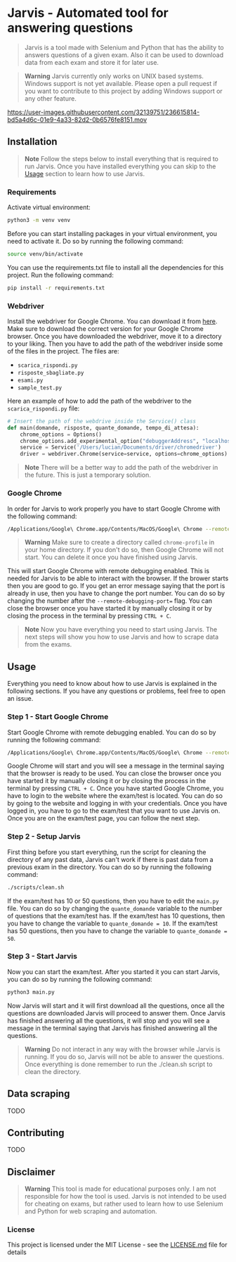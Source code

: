 # Jarvis - Automated tool for answering questions
> Jarvis is a tool made with Selenium and Python that has the ability to answers questions of a given exam. Also it can be used to download data from each exam and store it for later use.

> **Warning**
> Jarvis currently only works on UNIX based systems. Windows support is not yet available. Please open a pull request if you want to contribute to this project by adding Windows support or any other feature. 

https://user-images.githubusercontent.com/32139751/236615814-bd5a4d6c-01e9-4a33-82d2-0b6576fe8151.mov

## Installation 
> **Note**
> Follow the steps below to install everything that is required to run Jarvis. Once you have installed everything you can skip to the [Usage](#usage) section to learn how to use Jarvis.

### Requirements

Activate virtual environment:
```bash
python3 -m venv venv
```
Before you can start installing packages in your virtual environment, you need to activate it. Do so by running the following command:
```bash
source venv/bin/activate
```
You can use the requirements.txt file to install all the dependencies for this project. Run the following command:
```bash
pip install -r requirements.txt
```

### Webdriver
Install the webdriver for Google Chrome. You can download it from [here](https://chromedriver.chromium.org/downloads). Make sure to download the correct version for your Google Chrome browser. Once you have downloaded the webdriver, move it to a directory to your liking. Then you have to add the path of the webdriver inside some of the files in the project. The files are:
- `scarica_rispondi.py`
- `risposte_sbagliate.py`
- `esami.py`
- `sample_test.py`

Here an example of how to add the path of the webdriver to the `scarica_rispondi.py` file:
```python   
# Insert the path of the webdrive inside the Service() class
def main(domande, risposte, quante_domande, tempo_di_attesa):
    chrome_options = Options()
    chrome_options.add_experimental_option("debuggerAddress", "localhost:8989")
    service = Service('/Users/lucian/Documents/driver/chromedriver')
    driver = webdriver.Chrome(service=service, options=chrome_options)
```
> **Note**
> There will be a better way to add the path of the webdriver in the future. This is just a temporary solution.

### Google Chrome 
In order for Jarvis to work properly you have to start Google Chrome with the following command:
```bash
/Applications/Google\ Chrome.app/Contents/MacOS/Google\ Chrome --remote-debugging-port=9222 --user-data-dir="~/chrome-profile"
```
> **Warning**
> Make sure to create a directory called `chrome-profile` in your home directory. If you don't do so, then Google Chrome will not start. You can delete it once you have finished using Jarvis.

This will start Google Chrome with remote debugging enabled. This is needed for Jarvis to be able to interact with the browser. If the brower starts then you are good to go. If you get an error message saying that the port is already in use, then you have to change the port number. You can do so by changing the number after the `--remote-debugging-port=` flag.
You can close the browser once you have started it by manually closing it or by closing the process in the terminal by pressing `CTRL + C`.

> **Note**
> Now you have everything you need to start using Jarvis. The next steps will show you how to use Jarvis and how to scrape data from the exams.
## Usage
Everything you need to know about how to use Jarvis is explained in the following sections. If you have any questions or problems, feel free to open an issue.

### Step 1 - Start Google Chrome
Start Google Chrome with remote debugging enabled. You can do so by running the following command:
```bash
/Applications/Google\ Chrome.app/Contents/MacOS/Google\ Chrome --remote-debugging-port=9222 --user-data-dir="~/chrome-profile"
``` 
Google Chrome will start and you will see a message in the terminal saying that the browser is ready to be used. You can close the browser once you have started it by manually closing it or by closing the process in the terminal by pressing `CTRL + C`. 
Once you have started Google Chrome, you have to login to the website where the exam/test is located. You can do so by going to the website and logging in with your credentials. Once you have logged in, you have to go to the exam/test that you want to use Jarvis on. Once you are on the exam/test page, you can follow the next step. 

### Step 2 - Setup Jarvis
First thing before you start everything, run the script for cleaning the directory of any past data, Jarvis can't work if there is past data from a previous exam in the directory. You can do so by running the following command:
```bash
./scripts/clean.sh
```
If the exam/test has 10 or 50 questions, then you have to edit the `main.py` file. You can do so by changing the `quante_domande` variable to the number of questions that the exam/test has. If the exam/test has 10 questions, then you have to change the variable to `quante_domande = 10`. If the exam/test has 50 questions, then you have to change the variable to `quante_domande = 50`.

### Step 3 - Start Jarvis
Now you can start the exam/test. After you started it you can start Jarvis, you can do so by running the following command:
```bash 
python3 main.py
```
Now Jarvis will start and it will first download all the questions, once all the questions are downloaded Jarvis will proceed to answer them. Once Jarvis has finished answering all the questions, it will stop and you will see a message in the terminal saying that Jarvis has finished answering all the questions. 

> **Warning**
> Do not interact in any way with the browser while Jarvis is running. If you do so, Jarvis will not be able to answer the questions. Once everything is done remember to run the ./clean.sh script to clean the directory. 

## Data scraping 
TODO

## Contributing
TODO

## Disclaimer
> **Warning**
> This tool is made for educational purposes only. I am not responsible for how the tool is used. Jarvis is not intended to be used for cheating on exams, but rather used to learn how to use Selenium and Python for web scraping and automation.
### License
This project is licensed under the MIT License - see the [LICENSE.md](LICENSE.md) file for details